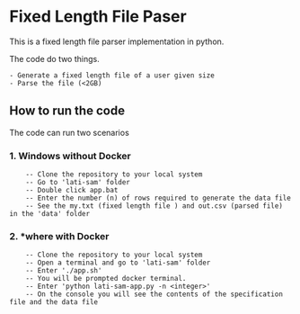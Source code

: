 # Fixed Length File Paser
This is a fixed length file parser implementation in python. 

The code do two things. 

    - Generate a fixed length file of a user given size 
    - Parse the file (<2GB)
    
## How to run the code
The code can run two scenarios
### 1. Windows without Docker
        -- Clone the repository to your local system
        -- Go to 'lati-sam' folder
        -- Double click app.bat
        -- Enter the number (n) of rows required to generate the data file
        -- See the my.txt (fixed length file ) and out.csv (parsed file) in the 'data' folder
### 2. *where with Docker 
        -- Clone the repository to your local system
        -- Open a terminal and go to 'lati-sam' folder
        -- Enter './app.sh'
        -- You will be prompted docker terminal.
        -- Enter 'python lati-sam-app.py -n <integer>'
        -- On the console you will see the contents of the specification file and the data file
